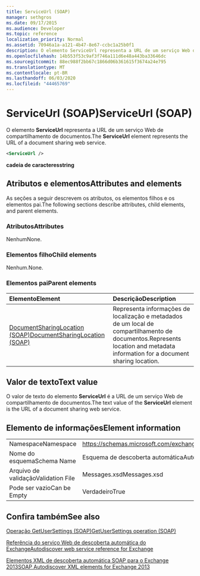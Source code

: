 ```yaml
---
title: ServiceUrl (SOAP)
manager: sethgros
ms.date: 09/17/2015
ms.audience: Developer
ms.topic: reference
localization_priority: Normal
ms.assetid: 70946a1a-a121-4b47-8e67-ccbc1a25b0f1
description: O elemento ServiceUrl representa a URL de um serviço Web de compartilhamento de documentos.
ms.openlocfilehash: 14b553f53c9af3f746a111d6e48a443ba33646dc
ms.sourcegitcommit: 88ec988f2bb67c1866d06b361615f3674a24e795
ms.translationtype: MT
ms.contentlocale: pt-BR
ms.lasthandoff: 06/03/2020
ms.locfileid: "44465769"
---
```

# <a name="serviceurl-soap"></a><span data-ttu-id="1686b-103">ServiceUrl (SOAP)</span><span class="sxs-lookup"><span data-stu-id="1686b-103">ServiceUrl (SOAP)</span></span>

<span data-ttu-id="1686b-104">O elemento **ServiceUrl** representa a URL de um serviço Web de compartilhamento de documentos.</span><span class="sxs-lookup"><span data-stu-id="1686b-104">The **ServiceUrl** element represents the URL of a document sharing web service.</span></span> 
  
```XML
<ServiceUrl />
```

 <span data-ttu-id="1686b-105">**cadeia de caracteres**</span><span class="sxs-lookup"><span data-stu-id="1686b-105">**string**</span></span>
## <a name="attributes-and-elements"></a><span data-ttu-id="1686b-106">Atributos e elementos</span><span class="sxs-lookup"><span data-stu-id="1686b-106">Attributes and elements</span></span>

<span data-ttu-id="1686b-107">As seções a seguir descrevem os atributos, os elementos filhos e os elementos pai.</span><span class="sxs-lookup"><span data-stu-id="1686b-107">The following sections describe attributes, child elements, and parent elements.</span></span>
  
### <a name="attributes"></a><span data-ttu-id="1686b-108">Atributos</span><span class="sxs-lookup"><span data-stu-id="1686b-108">Attributes</span></span>

<span data-ttu-id="1686b-109">Nenhum</span><span class="sxs-lookup"><span data-stu-id="1686b-109">None.</span></span>
  
### <a name="child-elements"></a><span data-ttu-id="1686b-110">Elementos filho</span><span class="sxs-lookup"><span data-stu-id="1686b-110">Child elements</span></span>

<span data-ttu-id="1686b-111">Nenhum.</span><span class="sxs-lookup"><span data-stu-id="1686b-111">None.</span></span>
  
### <a name="parent-elements"></a><span data-ttu-id="1686b-112">Elementos pai</span><span class="sxs-lookup"><span data-stu-id="1686b-112">Parent elements</span></span>

|<span data-ttu-id="1686b-113">**Elemento**</span><span class="sxs-lookup"><span data-stu-id="1686b-113">**Element**</span></span>|<span data-ttu-id="1686b-114">**Descrição**</span><span class="sxs-lookup"><span data-stu-id="1686b-114">**Description**</span></span>|
|:-----|:-----|
|[<span data-ttu-id="1686b-115">DocumentSharingLocation (SOAP)</span><span class="sxs-lookup"><span data-stu-id="1686b-115">DocumentSharingLocation (SOAP)</span></span>](documentsharinglocation-soap.md) <br/> |<span data-ttu-id="1686b-116">Representa informações de localização e metadados de um local de compartilhamento de documentos.</span><span class="sxs-lookup"><span data-stu-id="1686b-116">Represents location and metadata information for a document sharing location.</span></span>  <br/> |
   
## <a name="text-value"></a><span data-ttu-id="1686b-117">Valor de texto</span><span class="sxs-lookup"><span data-stu-id="1686b-117">Text value</span></span>

<span data-ttu-id="1686b-118">O valor de texto do elemento **ServiceUrl** é a URL de um serviço Web de compartilhamento de documentos.</span><span class="sxs-lookup"><span data-stu-id="1686b-118">The text value of the **ServiceUrl** element is the URL of a document sharing web service.</span></span> 
  
## <a name="element-information"></a><span data-ttu-id="1686b-119">Elemento de informações</span><span class="sxs-lookup"><span data-stu-id="1686b-119">Element information</span></span>

|||
|:-----|:-----|
|<span data-ttu-id="1686b-120">Namespace</span><span class="sxs-lookup"><span data-stu-id="1686b-120">Namespace</span></span>  <br/> |https://schemas.microsoft.com/exchange/2010/Autodiscover  <br/> |
|<span data-ttu-id="1686b-121">Nome do esquema</span><span class="sxs-lookup"><span data-stu-id="1686b-121">Schema Name</span></span>  <br/> |<span data-ttu-id="1686b-122">Esquema de descoberta automática</span><span class="sxs-lookup"><span data-stu-id="1686b-122">Autodiscover schema</span></span>  <br/> |
|<span data-ttu-id="1686b-123">Arquivo de validação</span><span class="sxs-lookup"><span data-stu-id="1686b-123">Validation File</span></span>  <br/> |<span data-ttu-id="1686b-124">Messages.xsd</span><span class="sxs-lookup"><span data-stu-id="1686b-124">Messages.xsd</span></span>  <br/> |
|<span data-ttu-id="1686b-125">Pode ser vazio</span><span class="sxs-lookup"><span data-stu-id="1686b-125">Can be Empty</span></span>  <br/> |<span data-ttu-id="1686b-126">Verdadeiro</span><span class="sxs-lookup"><span data-stu-id="1686b-126">True</span></span>  <br/> |
   
## <a name="see-also"></a><span data-ttu-id="1686b-127">Confira também</span><span class="sxs-lookup"><span data-stu-id="1686b-127">See also</span></span>



[<span data-ttu-id="1686b-128">Operação GetUserSettings (SOAP)</span><span class="sxs-lookup"><span data-stu-id="1686b-128">GetUserSettings operation (SOAP)</span></span>](getusersettings-operation-soap.md)


[<span data-ttu-id="1686b-129">Referência do serviço Web de descoberta automática do Exchange</span><span class="sxs-lookup"><span data-stu-id="1686b-129">Autodiscover web service reference for Exchange</span></span>](autodiscover-web-service-reference-for-exchange.md)
  
[<span data-ttu-id="1686b-130">Elementos XML de descoberta automática SOAP para o Exchange 2013</span><span class="sxs-lookup"><span data-stu-id="1686b-130">SOAP Autodiscover XML elements for Exchange 2013</span></span>](soap-autodiscover-xml-elements-for-exchange-2013.md)

